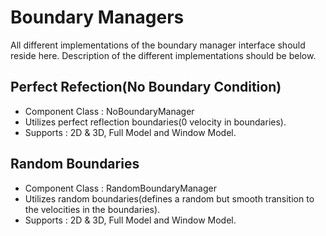 # Boundary Managers
All different implementations of the boundary manager interface should reside here. Description of the different implementations should be below.
## Perfect Refection(No Boundary Condition)
* Component Class : NoBoundaryManager
* Utilizes perfect reflection boundaries(0 velocity in boundaries).
* Supports : 2D & 3D, Full Model and Window Model.
## Random Boundaries
* Component Class : RandomBoundaryManager
* Utilizes random boundaries(defines a random but smooth transition to the velocities in the boundaries).
* Supports : 2D & 3D, Full Model and Window Model.
